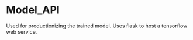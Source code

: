 # Model_API
Used for productionizing the trained model. Uses flask to host a tensorflow web service.
